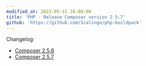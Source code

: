 ```yaml
---
modified_at: 2023-05-31 16:00:00
title: 'PHP - Release Composer version 2.5.7'
github: 'https://github.com/Scalingo/php-buildpack'
---
```


Changelog:

* [Composer 2.5.6](https://github.com/composer/composer/releases/tag/2.5.6)
* [Composer 2.5.7](https://github.com/composer/composer/releases/tag/2.5.7)
